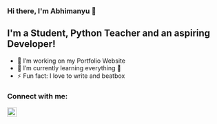 ### Hi there, I'm Abhimanyu 👋

## I'm a Student, Python Teacher and an aspiring Developer!

- 👀 I’m working on my Portfolio Website
- 🌱 I’m currently learning everything 🤣
- ⚡ Fun fact: I love to write and beatbox

### Connect with me:

[<img align="left" alt="codeSTACKr | LinkedIn" width="22px" src="https://cdn.jsdelivr.net/npm/simple-icons@v3/icons/linkedin.svg" />][linkedin]

[linkedin]: https://linkedin.com/in/codeSTACKr

<!-- - 💞️ I’m looking to collaborate on ...
- 📫 How to reach me ... -->

<!---
Abhi9271/Abhi9271 is a ✨ special ✨ repository because its `README.md` (this file) appears on your GitHub profile.
You can click the Preview link to take a look at your changes.
--->
